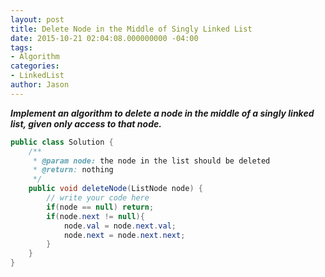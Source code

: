 ```yaml
---
layout: post
title: Delete Node in the Middle of Singly Linked List
date: 2015-10-21 02:04:08.000000000 -04:00
tags:
- Algorithm
categories:
- LinkedList
author: Jason
---
```

<p><strong><em>Implement an algorithm to delete a node in the middle of a singly linked list, given only access to that node.</em></strong></p>


``` java
public class Solution {
    /**
     * @param node: the node in the list should be deleted
     * @return: nothing
     */
    public void deleteNode(ListNode node) {
        // write your code here
        if(node == null) return;
        if(node.next != null){
            node.val = node.next.val;
            node.next = node.next.next;
        }
    }
}
```
